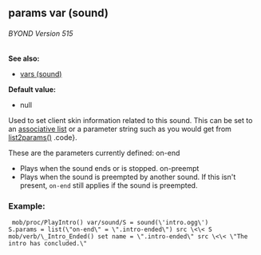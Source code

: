 ## params var (sound) 
###### BYOND Version 515
**See also:**
*   [vars (sound)](/ref/sound/var.md) 
<!-- -->
**Default value:**
*   null


Used to set client skin information related to this sound. This
can be set to an [associative list](/ref/list/associations.md)  or a parameter
string such as you would get from
[list2params()](/ref/proc/list2params.md) .code}. 

These are the
parameters currently defined:
on-end
*   Plays when the sound ends or is stopped.
on-preempt
*   Plays when the sound is preempted by another sound. If this isn\'t
    present, `on-end` still applies if the sound is preempted.
### Example:

```
 mob/proc/PlayIntro() var/sound/S = sound(\'intro.ogg\')
S.params = list(\"on-end\" = \".intro-ended\") src \<\< S
mob/verb/\_Intro_Ended() set name = \".intro-ended\" src \<\< \"The
intro has concluded.\" 
```
